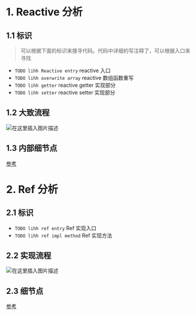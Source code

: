 # 1. Reactive 分析

## 1.1 标识

> 可以根据下面的标识来搜寻代码。代码中详细的写注释了，可以根据入口来寻找

- `TODO lihh Reactive entry` reactive 入口
- `TODO lihh overwrite array` reactive 数组函数重写
- `TODO lihh getter` reactive getter 实现部分
- `TODO lihh setter` reactive setter 实现部分

## 1.2 大致流程

![在这里插入图片描述](https://img-blog.csdnimg.cn/3e7f2921d5cd48b1bec7622b64e55d96.png)

## 1.3 内部细节点
[参考](./README.reactive.details.md)

# 2. Ref 分析

## 2.1 标识

- `TODO lihh ref entry` Ref 实现入口
- `TODO lihh ref impl method` Ref 实现方法

## 2.2 实现流程

![在这里插入图片描述](https://img-blog.csdnimg.cn/a1848b91367a464ab017ef9666460cc2.png#pic_center)

## 2.3 细节点
[参考](./README.ref.details.md)